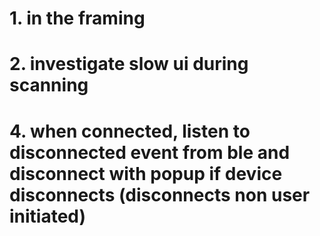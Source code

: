 # 1. in the framing 

# 2. investigate slow ui during scanning

# 4. when connected, listen to disconnected event from ble and disconnect with popup if device disconnects (disconnects non user initiated)
